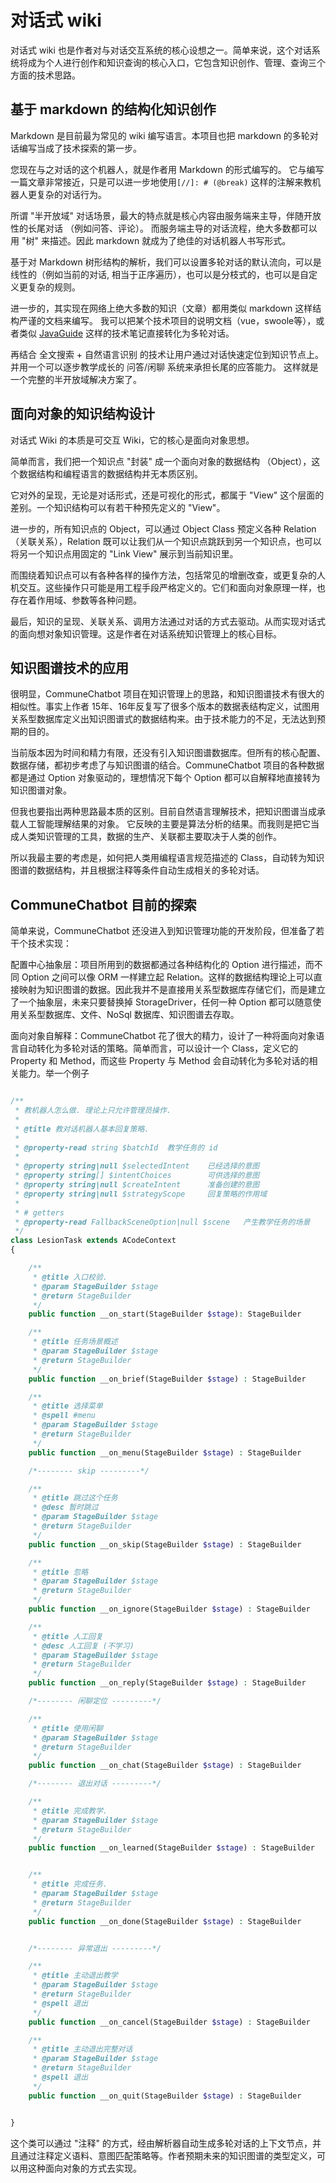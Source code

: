 
# 对话式 wiki

对话式 wiki 也是作者对与对话交互系统的核心设想之一。简单来说，这个对话系统将成为个人进行创作和知识查询的核心入口，它包含知识创作、管理、查询三个方面的技术思路。


## 基于 markdown 的结构化知识创作

[//]: # (@stageName markdown_wiki)

Markdown 是目前最为常见的 wiki 编写语言。本项目也把 markdown 的多轮对话编写当成了技术探索的第一步。

[//]: # (@info)

您现在与之对话的这个机器人，就是作者用 Markdown 的形式编写的。
它与编写一篇文章非常接近，只是可以进一步地使用```[//]: # (@break)``` 这样的注解来教机器人更复杂的对话行为。

[//]: # (@break)

所谓 "半开放域" 对话场景，最大的特点就是核心内容由服务端来主导，伴随开放性的长尾对话 （例如问答、评论）。
而服务端主导的对话流程，绝大多数都可以用 "树" 来描述。因此 markdown 就成为了绝佳的对话机器人书写形式。

[//]: # (@info)

基于对 Markdown 树形结构的解析，我们可以设置多轮对话的默认流向，可以是线性的（例如当前的对话, 相当于正序遍历），也可以是分枝式的，也可以是自定义更复杂的规则。

[//]: # (@break)

进一步的，其实现在网络上绝大多数的知识（文章）都用类似 markdown 这样结构严谨的文档来编写。
我可以把某个技术项目的说明文档（vue，swoole等），或者类似 [JavaGuide](https://github.com/Snailclimb/JavaGuide) 这样的技术笔记直接转化为多轮对话。

[//]: # (@info)

再结合 全文搜索 + 自然语言识别 的技术让用户通过对话快速定位到知识节点上。
并用一个可以逐步教学成长的 问答/闲聊 系统来承担长尾的应答能力。
这样就是一个完整的半开放域解决方案了。

## 面向对象的知识结构设计

对话式 Wiki 的本质是可交互 Wiki，它的核心是面向对象思想。

[//]: # (@info)

简单而言，我们把一个知识点 "封装" 成一个面向对象的数据结构 （Object），这个数据结构和编程语言的数据结构并无本质区别。

[//]: # (@break)

它对外的呈现，无论是对话形式，还是可视化的形式，都属于 "View" 这个层面的差别。一个知识结构可以有若干种预先定义的 "View"。

[//]: # (@info)

进一步的，所有知识点的 Object，可以通过 Object Class 预定义各种 Relation（关联关系），Relation 既可以让我们从一个知识点跳跃到另一个知识点，也可以将另一个知识点用固定的 "Link View" 展示到当前知识里。


[//]: # (@info)

而围绕着知识点可以有各种各样的操作方法，包括常见的增删改查，或更复杂的人机交互。这些操作只可能是用工程手段严格定义的。它们和面向对象原理一样，也存在着作用域、参数等各种问题。

[//]: # (@break)

最后，知识的呈现、关联关系、调用方法通过对话的方式去驱动。从而实现对话式的面向想对象知识管理。这是作者在对话系统知识管理上的核心目标。


## 知识图谱技术的应用

很明显，CommuneChatbot 项目在知识管理上的思路，和知识图谱技术有很大的相似性。事实上作者 15年、16年反复写了很多个版本的数据表结构定义，试图用关系型数据库定义出知识图谱式的数据结构来。由于技术能力的不足，无法达到预期的目的。

[//]: # (@info)

当前版本因为时间和精力有限，还没有引入知识图谱数据库。但所有的核心配置、数据存储，都初步考虑了与知识图谱的结合。CommuneChatbot 项目的各种数据都是通过 Option 对象驱动的，理想情况下每个 Option 都可以自解释地直接转为知识图谱对象。

[//]: # (@break)

但我也要指出两种思路最本质的区别。目前自然语言理解技术，把知识图谱当成承载人工智能理解结果的对象。
它反映的主要是算法分析的结果。而我则是把它当成人类知识管理的工具，数据的生产、关联都主要取决于人类的创作。

[//]: # (@info)

所以我最主要的考虑是，如何把人类用编程语言规范描述的 Class，自动转为知识图谱的数据结构，并且根据注释等条件自动生成相关的多轮对话。

## CommuneChatbot 目前的探索

简单来说，CommuneChatbot 还没进入到知识管理功能的开发阶段，但准备了若干个技术实现：

[//]: # (@info)

配置中心抽象层：项目所用到的数据都通过各种结构化的 Option 进行描述，而不同 Option 之间可以像 ORM 一样建立起 Relation。这样的数据结构理论上可以直接映射为知识图谱的数据。因此我并不是直接用关系型数据库存储它们，而是建立了一个抽象层，未来只要替换掉 StorageDriver，任何一种 Option 都可以随意使用关系型数据库、文件、NoSql 数据库、知识图谱去存取。

[//]: # (@break)

面向对象自解释：CommuneChatbot 花了很大的精力，设计了一种将面向对象语言自动转化为多轮对话的策略。简单而言，可以设计一个 Class，定义它的 Property 和 Method，而这些 Property 与 Method 会自动转化为多轮对话的相关能力。举一个例子

[//]: # (@info)

```php

/**
 * 教机器人怎么做. 理论上只允许管理员操作.
 *
 * @title 教对话机器人基本回复策略.
 *
 * @property-read string $batchId  教学任务的 id
 *
 * @property string|null $selectedIntent    已经选择的意图
 * @property string[] $intentChoices        可供选择的意图
 * @property string|null $createIntent      准备创建的意图
 * @property string|null $strategyScope     回复策略的作用域
 *
 * # getters
 * @property-read FallbackSceneOption|null $scene   产生教学任务的场景
 */
class LesionTask extends ACodeContext
{

    /**
     * @title 入口校验.
     * @param StageBuilder $stage
     * @return StageBuilder
     */
    public function __on_start(StageBuilder $stage): StageBuilder

    /**
     * @title 任务场景概述
     * @param StageBuilder $stage
     * @return StageBuilder
     */
    public function __on_brief(StageBuilder $stage) : StageBuilder

    /**
     * @title 选择菜单
     * @spell #menu
     * @param StageBuilder $stage
     * @return StageBuilder
     */
    public function __on_menu(StageBuilder $stage) : StageBuilder

    /*-------- skip ---------*/

    /**
     * @title 跳过这个任务
     * @desc 暂时跳过
     * @param StageBuilder $stage
     * @return StageBuilder
     */
    public function __on_skip(StageBuilder $stage) : StageBuilder

    /**
     * @title 忽略
     * @param StageBuilder $stage
     * @return StageBuilder
     */
    public function __on_ignore(StageBuilder $stage) : StageBuilder

    /**
     * @title 人工回复
     * @desc 人工回复 (不学习)
     * @param StageBuilder $stage
     * @return StageBuilder
     */
    public function __on_reply(StageBuilder $stage) : StageBuilder

    /*-------- 闲聊定位 ---------*/

    /**
     * @title 使用闲聊
     * @param StageBuilder $stage
     * @return StageBuilder
     */
    public function __on_chat(StageBuilder $stage) : StageBuilder

    /*-------- 退出对话 ---------*/

    /**
     * @title 完成教学.
     * @param StageBuilder $stage
     * @return StageBuilder
     */
    public function __on_learned(StageBuilder $stage) : StageBuilder


    /**
     * @title 完成任务.
     * @param StageBuilder $stage
     * @return StageBuilder
     */
    public function __on_done(StageBuilder $stage) : StageBuilder


    /*-------- 异常退出 ---------*/

    /**
     * @title 主动退出教学
     * @param StageBuilder $stage
     * @return StageBuilder
     * @spell 退出
     */
    public function __on_cancel(StageBuilder $stage) : StageBuilder

    /**
     * @title 主动退出完整对话
     * @param StageBuilder $stage
     * @return StageBuilder
     * @spell 退出
     */
    public function __on_quit(StageBuilder $stage) : StageBuilder


}
```

[//]: # (@info)

这个类可以通过 "注释" 的方式，经由解析器自动生成多轮对话的上下文节点，并且通过注释定义语料、意图匹配策略等。作者预期未来的知识图谱的类型定义，可以用这种面向对象的方式去实现。

